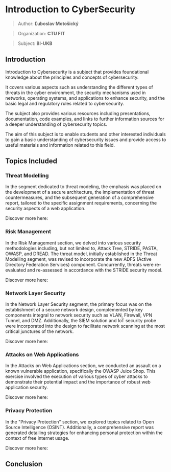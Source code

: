 # Introduction to CyberSecurity

> Author: **Ľuboslav Motošický**

> Organization: **CTU FIT**

> Subject: **BI-UKB**

## Introduction

Introduction to Cybersecurity is a subject that provides foundational knowledge about the principles and concepts of cybersecurity. 

It covers various aspects such as understanding the different types of threats in the cyber environment, the security mechanisms used in networks, operating systems, and applications to enhance security, and the basic legal and regulatory rules related to cybersecurity. 

The subject also provides various resources including presentations, documentation, code examples, and links to further information sources for a deeper understanding of cybersecurity topics. 

The aim of this subject is to enable students and other interested individuals to gain a basic understanding of cybersecurity issues and provide access to useful materials and information related to this field.

## Topics Included

### Threat Modelling

In the segment dedicated to threat modeling, the emphasis was placed on the development of a secure architecture, the implementation of threat countermeasures, and the subsequent generation of a comprehensive report, tailored to the specific assignment requirements, concerning the security aspects of a web application.

Discover more here: 

### Risk Management

In the Risk Management section, we delved into various security methodologies including, but not limited to, Attack Tree, STRIDE, PASTA, OWASP, and DREAD. The threat model, initially established in the Threat Modelling segment, was revised to incorporate the new ADFS (Active Directory Federation Services) component. Concurrently, threats were re-evaluated and re-assessed in accordance with the STRIDE security model.

Discover more here: 

### Network Layer Security

In the Network Layer Security segment, the primary focus was on the establishment of a secure network design, complemented by key components integral to network security such as VLAN, Firewall, VPN Tunnel, and DMZ. Additionally, the SIEM solution and IoT security probe were incorporated into the design to facilitate network scanning at the most critical junctures of the network.

Discover more here: 

### Attacks on Web Applications

In the Attacks on Web Applications section, we conducted an assault on a known vulnerable application, specifically the OWASP Juice Shop. This exercise involved the execution of various types of cyber attacks to demonstrate their potential impact and the importance of robust web application security.

Discover more here: 

### Privacy Protection

In the "Privacy Protection" section, we explored topics related to Open Source Intelligence (OSINT). Additionally, a comprehensive report was generated detailing strategies for enhancing personal protection within the context of free internet usage.

Discover more here: 

## Conclusion

